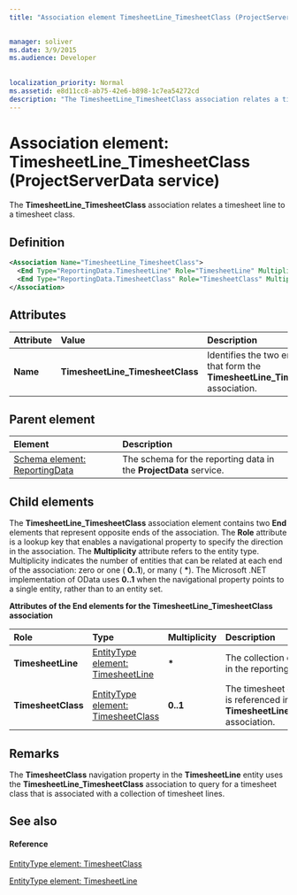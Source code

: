 ```yaml
---
title: "Association element TimesheetLine_TimesheetClass (ProjectServerData service)"

 
manager: soliver
ms.date: 3/9/2015
ms.audience: Developer
 
 
localization_priority: Normal
ms.assetid: e8d11cc8-ab75-42e6-b898-1c7ea54272cd
description: "The TimesheetLine_TimesheetClass association relates a timesheet line to a timesheet class."
---
```


# Association element: TimesheetLine_TimesheetClass (ProjectServerData service)

The **TimesheetLine_TimesheetClass** association relates a timesheet line to a timesheet class. 
  
## Definition

```XML
<Association Name="TimesheetLine_TimesheetClass">
  <End Type="ReportingData.TimesheetLine" Role="TimesheetLine" Multiplicity="*" />
  <End Type="ReportingData.TimesheetClass" Role="TimesheetClass" Multiplicity="0..1" />
</Association>
```

## Attributes

|**Attribute**|**Value**|**Description**|
|:-----|:-----|:-----|
|**Name** <br/> |**TimesheetLine_TimesheetClass** <br/> |Identifies the two entity types that form the **TimesheetLine_TimesheetClass** association.  <br/> |
   
## Parent element

|**Element**|**Description**|
|:-----|:-----|
|[Schema element: ReportingData](schema-reportingdata-projectdata-service.md) <br/> |The schema for the reporting data in the **ProjectData** service.  <br/> |
   
## Child elements

The **TimesheetLine_TimesheetClass** association element contains two **End** elements that represent opposite ends of the association. The **Role** attribute is a lookup key that enables a navigational property to specify the direction in the association. The **Multiplicity** attribute refers to the entity type. Multiplicity indicates the number of entities that can be related at each end of the association: zero or one ( **0..1**), or many ( **\***). The Microsoft .NET implementation of OData uses **0..1** when the navigational property points to a single entity, rather than to an entity set. 
  
**Attributes of the End elements for the TimesheetLine_TimesheetClass association**

|**Role**|**Type**|**Multiplicity**|**Description**|
|:-----|:-----|:-----|:-----|
|**TimesheetLine** <br/> |[EntityType element: TimesheetLine](entitytype-timesheetline-projectdata-service.md) <br/> |**\*** <br/> |The collection of timesheet lines in the reporting tables.  <br/> |
|**TimesheetClass** <br/> |[EntityType element: TimesheetClass](entitytype-timesheetclass-projectdata-service.md) <br/> |**0..1** <br/> |The timesheet class object that is referenced in the **TimesheetLine_TimesheetClass** association.  <br/> |
   
## Remarks

The **TimesheetClass** navigation property in the **TimesheetLine** entity uses the **TimesheetLine_TimesheetClass** association to query for a timesheet class that is associated with a collection of timesheet lines. 
  
## See also

#### Reference

[EntityType element: TimesheetClass](entitytype-timesheetclass-projectdata-service.md)
  
[EntityType element: TimesheetLine](entitytype-timesheetline-projectdata-service.md)

